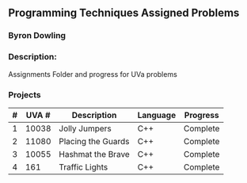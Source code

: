 ## Programming Techniques Assigned Problems
### Byron Dowling
### Description:
Assignments Folder and progress for UVa problems

### Projects

|   #   | UVA #   | Description          | Language | Progress    |
| :---: | --------| -------------------  | -------- | ----------- |
|   1   | 10038   | Jolly Jumpers        | C++      |  Complete   |
|   2   | 11080   | Placing the Guards   | C++      |  Complete   |
|   3   | 10055   | Hashmat the Brave    | C++      |  Complete   |
|   4   | 161     | Traffic Lights       | C++      |  Complete   |


